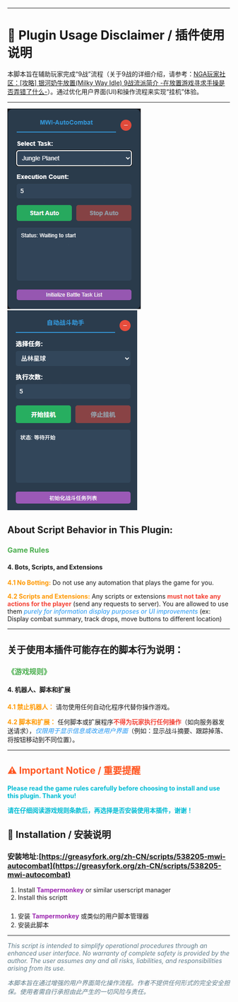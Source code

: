 * * *

# 📜 Plugin Usage Disclaimer / 插件使用说明


本脚本旨在​​辅助​​玩家完成“9战”流程（关于9战的详细介绍，请参考：[NGA玩家社区：[攻略] 银河奶牛放置(Milky Way Idle) 9战流派简介 -在放置游戏寻求手操是否弄错了什么-](https://ngabbs.com/read.php?tid=42272940)）。通过​​优化用户界面(UI)和操作流程​​来实现“挂机”体验。

* * *

![English Screenshot](img/2.png)
![Chinese Screenshot](img/1.png)

## About Script Behavior in This Plugin:

### <span style="color: #4CAF50;">Game Rules</span>

#### 4. **Bots, Scripts, and Extensions**

**<span style="color: #FF9800;">4.1 No Botting:</span>** Do not use any automation that plays the game for you.

**<span style="color: #FF9800;">4.2 Scripts and Extensions:</span>** Any scripts or extensions <span style="color: #F44336;">**must not take any actions for the player**</span> (send any requests to server). You are allowed to use them <span style="color: #2196F3;">*purely for information display purposes or UI improvements*</span> (ex: Display combat summary, track drops, move buttons to different location)

---

## 关于使用本插件可能存在的脚本行为说明：

### <span style="color: #4CAF50;">《游戏规则》</span>

#### 4. 机器人、脚本和扩展

**<span style="color: #FF9800;">4.1 禁止机器人：</span>** 请勿使用任何自动化程序代替你操作游戏。

**<span style="color: #FF9800;">4.2 脚本和扩展：</span>** 任何脚本或扩展程序<span style="color: #F44336;">**不得为玩家执行任何操作**</span>（如向服务器发送请求），<span style="color: #2196F3;">*仅限用于显示信息或改进用户界面*</span>（例如：显示战斗摘要、跟踪掉落、将按钮移动到不同位置）。

---

## <span style="color: #FF5722;">⚠️ Important Notice / 重要提醒</span>

<span style="color: #00BCD4;">**Please read the game rules carefully before choosing to install and use this plugin. Thank you!**</span>

<span style="color: #00BCD4;">**请在仔细阅读游戏规则条款后，再选择是否安装使用本插件，谢谢！**</span>


## 🔧 Installation / 安装说明

### 安装地址:[https://greasyfork.org/zh-CN/scripts/538205-mwi-autocombat](https://greasyfork.org/zh-CN/scripts/538205-mwi-autocombat)

1. Install <span style="color: #9C27B0;">**Tampermonkey**</span> or similar userscript manager
2. Install this scriptt
###
1. 安装 <span style="color: #9C27B0;">**Tampermonkey**</span> 或类似的用户脚本管理器
2. 安装此脚本

---

<span style="color: #607D8B;">*This script is intended to simplify operational procedures through an enhanced user interface. No warranty of complete safety is provided by the author. The user assumes any and all risks, liabilities, and responsibilities arising from its use.​*</span>

<span style="color: #607D8B;">*本脚本旨在通过增强的用户界面简化操作流程。作者不提供任何形式的完全安全担保。使用者需自行承担由此产生的一切风险与责任。*</span>